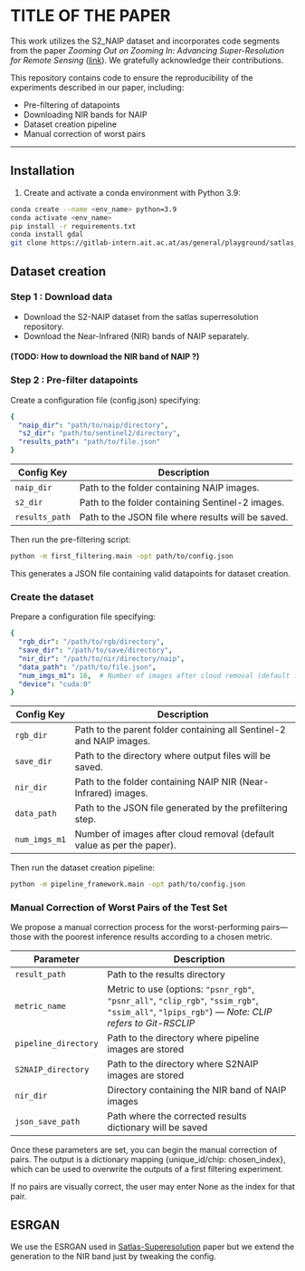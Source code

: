 # TITLE OF THE PAPER

This work utilizes the S2_NAIP dataset and incorporates code segments from the paper *Zooming Out on Zooming In: Advancing Super-Resolution for Remote Sensing* ([link](https://github.com/allenai/satlas-super-resolution)). We gratefully acknowledge their contributions.

This repository contains code to ensure the reproducibility of the experiments described in our paper, including:

- Pre-filtering of datapoints  
- Downloading NIR bands for NAIP  
- Dataset creation pipeline  
- Manual correction of worst pairs

---

## Installation

1. Create and activate a conda environment with Python 3.9:

```bash
conda create --name <env_name> python=3.9
conda activate <env_name>
pip install -r requirements.txt
conda install gdal
git clone https://gitlab-intern.ait.ac.at/as/general/playground/satlas_test.git
```

## Dataset creation
### Step 1 : Download data

* Download the S2-NAIP dataset from the satlas superresolution repository.
* Download the Near-Infrared (NIR) bands of NAIP separately. 
#### (TODO: How to download the NIR band of NAIP ?)

### Step 2 : Pre-filter datapoints
Create a configuration file (config.json) specifying: 

```yaml
{
  "naip_dir": "path/to/naip/directory",
  "s2_dir": "path/to/sentinel2/directory",
  "results_path": "path/to/file.json"
}
```

| Config Key     | Description                               |
|----------------|-------------------------------------------|
| `naip_dir`     | Path to the folder containing NAIP images.     |
| `s2_dir`       | Path to the folder containing Sentinel-2 images. |
| `results_path` | Path to the JSON file where results will be saved. |


Then run the pre-filtering script:

```bash
python -m first_filtering.main -opt path/to/config.json
```
This generates a JSON file containing valid datapoints for dataset creation.

### Create the dataset
Prepare a configuration file specifying:

```yaml
{
  "rgb_dir": "/path/to/rgb/directory",
  "save_dir": "/path/to/save/directory",
  "nir_dir": "/path/to/nir/directory/naip",
  "data_path": "/path/to/file.json",
  "num_imgs_m1": 16,  # Number of images after cloud removal (default in paper)
  "device": "cuda:0"
}
```

| Config Key   | Description                                                          |
|--------------|----------------------------------------------------------------------|
| `rgb_dir`    | Path to the parent folder containing all Sentinel-2 and NAIP images. |
| `save_dir`   | Path to the directory where output files will be saved.              |
| `nir_dir`    | Path to the folder containing NAIP NIR (Near-Infrared) images.       |
| `data_path`  | Path to the JSON file generated by the prefiltering step.            |
| `num_imgs_m1`| Number of images after cloud removal (default value as per the paper).|

Then run the dataset creation pipeline:

```bash
python -m pipeline_framework.main -opt path/to/config.json
```

### Manual Correction of Worst Pairs of the Test Set

We propose a manual correction process for the worst-performing pairs—those with the poorest inference results according to a chosen metric.

| Parameter            | Description                                                                                                                                     |
| -------------------- | ----------------------------------------------------------------------------------------------------------------------------------------------- |
| `result_path`        | Path to the results directory                                                                                                                   |
| `metric_name`        | Metric to use (options: `"psnr_rgb"`, `"psnr_all"`, `"clip_rgb"`, `"ssim_rgb"`, `"ssim_all"`, `"lpips_rgb"`) — *Note: CLIP refers to Git-RSCLIP* |
| `pipeline_directory` | Path to the directory where pipeline images are stored                                                                                          |
| `S2NAIP_directory`   | Path to the directory where S2NAIP images are stored                                                                                            |
| `nir_dir`            | Directory containing the NIR band of NAIP images                                                                                                |
| `json_save_path`     | Path where the corrected results dictionary will be saved                                                                                       |


Once these parameters are set, you can begin the manual correction of pairs. The output is a dictionary mapping {unique_id/chip: chosen_index}, which can be used to overwrite the outputs of a first filtering experiment.

If no pairs are visually correct, the user may enter None as the index for that pair.

## ESRGAN
We use the ESRGAN used in [Satlas-Superesolution](https://github.com/allenai/satlas-super-resolution) paper but we extend the generation to the NIR band just by tweaking the config. 
